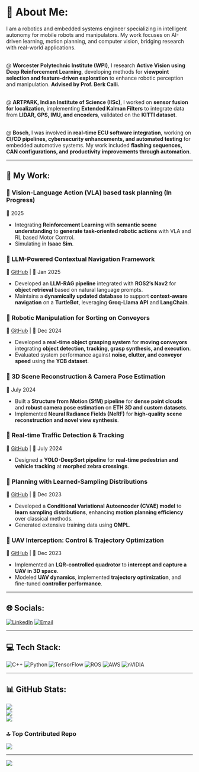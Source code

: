 # 💫 About Me:
I am a robotics and embedded systems engineer specializing in intelligent autonomy for mobile robots and manipulators. My work focuses on AI-driven learning, motion planning, and computer vision, bridging research with real-world applications.<br><br>

@ **Worcester Polytechnic Institute (WPI)**, I research **Active Vision using Deep Reinforcement Learning**, developing methods for **viewpoint selection and feature-driven exploration** to enhance robotic perception and manipulation. **Advised by Prof. Berk Calli.**<br><br>

@ **ARTPARK, Indian Institute of Science (IISc)**, I worked on **sensor fusion for localization**, implementing **Extended Kalman Filters** to integrate data from **LIDAR, GPS, IMU, and encoders**, validated on the **KITTI dataset**.<br><br>

@ **Bosch**, I was involved in **real-time ECU software integration**, working on **CI/CD pipelines, cybersecurity enhancements, and automated testing** for embedded automotive systems. My work included **flashing sequences, CAN configurations, and productivity improvements through automation**.

---

## 🚀 My Work:

### 🔹 **Vision-Language Action (VLA) based task planning (In Progress)**  
📅 2025  
- Integrating **Reinforcement Learning** with **semantic scene understanding** to **generate task-oriented robotic actions** with VLA and RL based Motor Control.  
- Simulating in **Isaac Sim**.

### 🔹 **LLM-Powered Contextual Navigation Framework**  
🔗 [GitHub](#) | 📅 Jan 2025  
- Developed an **LLM-RAG pipeline** integrated with **ROS2’s Nav2** for **object retrieval** based on natural language prompts.  
- Maintains a **dynamically updated database** to support **context-aware navigation** on a **TurtleBot**, leveraging **Groq-Llama API** and **LangChain**.

### 🔹 **Robotic Manipulation for Sorting on Conveyors**  
🔗 [GitHub](#) | 📅 Dec 2024  
- Developed a **real-time object grasping system** for **moving conveyors** integrating **object detection, tracking, grasp synthesis, and execution**.  
- Evaluated system performance against **noise, clutter, and conveyor speed** using the **YCB dataset**.

### 🔹 **3D Scene Reconstruction & Camera Pose Estimation**  
📅 July 2024  
- Built a **Structure from Motion (SfM) pipeline** for **dense point clouds** and **robust camera pose estimation** on **ETH 3D and custom datasets**.  
- Implemented **Neural Radiance Fields (NeRF)** for **high-quality scene reconstruction and novel view synthesis**.

### 🔹 **Real-time Traffic Detection & Tracking**  
🔗 [GitHub](#) | 📅 July 2024  
- Designed a **YOLO-DeepSort pipeline** for **real-time pedestrian and vehicle tracking** at **morphed zebra crossings**.

### 🔹 **Planning with Learned-Sampling Distributions**  
🔗 [GitHub](#) | 📅 Dec 2023  
- Developed a **Conditional Variational Autoencoder (CVAE) model** to **learn sampling distributions**, enhancing **motion planning efficiency** over classical methods.  
- Generated extensive training data using **OMPL**.

### 🔹 **UAV Interception: Control & Trajectory Optimization**  
🔗 [GitHub](#) | 📅 Dec 2023  
- Implemented an **LQR-controlled quadrotor** to **intercept and capture a UAV in 3D space**.  
- Modeled **UAV dynamics**, implemented **trajectory optimization**, and fine-tuned **controller performance**.


---

## 🌐 Socials:
[![LinkedIn](https://img.shields.io/badge/LinkedIn-%230077B5.svg?logo=linkedin&logoColor=white)](https://www.linkedin.com/in/atreya-bhat/) 
[![Email](https://img.shields.io/badge/Email-D14836?logo=gmail&logoColor=white)](mailto:agbhat@wpi.edu) 

---

## 💻 Tech Stack:
![C++](https://img.shields.io/badge/c++-%2300599C.svg?style=for-the-badge&logo=c%2B%2B&logoColor=white) 
![Python](https://img.shields.io/badge/python-3670A0?style=for-the-badge&logo=python&logoColor=ffdd54) 
![TensorFlow](https://img.shields.io/badge/TensorFlow-%23FF6F00.svg?style=for-the-badge&logo=TensorFlow&logoColor=white) 
![ROS](https://img.shields.io/badge/ros-%230A0FF9.svg?style=for-the-badge&logo=ros&logoColor=white) 
![AWS](https://img.shields.io/badge/AWS-%23FF9900.svg?style=for-the-badge&logo=amazon-aws&logoColor=white) 
![nVIDIA](https://img.shields.io/badge/nVIDIA-%2376B900.svg?style=for-the-badge&logo=nVIDIA&logoColor=white)

---

## 📊 GitHub Stats:
![](https://github-readme-stats.vercel.app/api?username=atreyabhat&theme=nightowl&hide_border=true&include_all_commits=true&count_private=true)<br/>
![](https://nirzak-streak-stats.vercel.app/?user=atreyabhat&theme=nightowl&hide_border=true)<br/>
![](https://github-readme-stats.vercel.app/api/top-langs/?username=atreyabhat&theme=nightowl&hide_border=true&include_all_commits=true&count_private=true&layout=compact)

### 🔝 Top Contributed Repo
![](https://github-contributor-stats.vercel.app/api?username=atreyabhat&limit=5&theme=dark&combine_all_yearly_contributions=true)

---

[![](https://visitcount.itsvg.in/api?id=atreyabhat&icon=0&color=1)](https://visitcount.itsvg.in)

